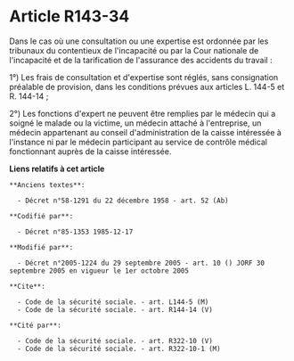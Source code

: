 # Article R143-34

Dans le cas où une consultation ou une expertise est ordonnée par les tribunaux du contentieux de l'incapacité ou par la Cour
nationale de l'incapacité et de la tarification de l'assurance des accidents du travail :

1°) Les frais de consultation et d'expertise sont réglés, sans consignation préalable de provision, dans les conditions
prévues aux articles L. 144-5 et R. 144-14 ;

2°) Les fonctions d'expert ne peuvent être remplies par le médecin qui a soigné le malade ou la victime, un médecin attaché à
l'entreprise, un médecin appartenant au conseil d'administration de la caisse intéressée à l'instance ni par le médecin
participant au service de contrôle médical fonctionnant auprès de la caisse intéressée.

**Liens relatifs à cet article**

	**Anciens textes**:

	  - Décret n°58-1291 du 22 décembre 1958 - art. 52 (Ab)

	**Codifié par**:

	  - Décret n°85-1353 1985-12-17

	**Modifié par**:

	  - Décret n°2005-1224 du 29 septembre 2005 - art. 10 () JORF 30 septembre 2005 en vigueur le 1er octobre 2005

	**Cite**:

	  - Code de la sécurité sociale. - art. L144-5 (M)
	  - Code de la sécurité sociale. - art. R144-14 (V)

	**Cité par**:

	  - Code de la sécurité sociale. - art. R322-10 (V)
	  - Code de la sécurité sociale. - art. R322-10-1 (M)
